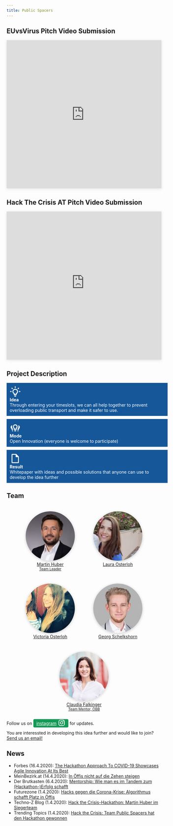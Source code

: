 ```yaml
---
title: Public Spacers
---
```


## EUvsVirus Pitch Video Submission
<div style="text-align: center;">
<iframe style="box-shadow: 0 2px 10px rgba(0,0,0,.1);" width="100%" height="480" src="https://www.youtube.com/embed/jRsN_6vXSKM" frameborder="0" allow="accelerometer; autoplay; encrypted-media; gyroscope; picture-in-picture" allowfullscreen></iframe>
</div>

## Hack The Crisis AT Pitch Video Submission
<div style="text-align: center;">
<iframe style="box-shadow: 0 2px 10px rgba(0,0,0,.1);" width="100%" height="480" src="https://www.youtube-nocookie.com/embed/xD4GMZfHrt0" frameborder="0" allow="accelerometer; autoplay; encrypted-media; gyroscope; picture-in-picture" allowfullscreen></iframe>
</div>

## Project Description
<div class="project-box">
<div>
<svg viewBox="0 0 24 24">
    <path fill="currentColor" d="M20,11H23V13H20V11M1,11H4V13H1V11M13,1V4H11V1H13M4.92,3.5L7.05,5.64L5.63,7.05L3.5,4.93L4.92,3.5M16.95,5.63L19.07,3.5L20.5,4.93L18.37,7.05L16.95,5.63M12,6A6,6 0 0,1 18,12C18,14.22 16.79,16.16 15,17.2V19A1,1 0 0,1 14,20H10A1,1 0 0,1 9,19V17.2C7.21,16.16 6,14.22 6,12A6,6 0 0,1 12,6M14,21V22A1,1 0 0,1 13,23H11A1,1 0 0,1 10,22V21H14M11,18H13V15.87C14.73,15.43 16,13.86 16,12A4,4 0 0,0 12,8A4,4 0 0,0 8,12C8,13.86 9.27,15.43 11,15.87V18Z" />
</svg>
<b>Idea</b><br/>Through entering your timeslots, we can all help together to prevent overloading public transport and make it safer to use.
</div>
<div>
<svg viewBox="0 0 24 24">
    <path fill="currentColor" d="M7 19A2.93 2.93 0 0 0 7.17 20H6A1 1 0 0 1 5 19V18H7M10 19A1 1 0 0 0 11 20H13A1 1 0 0 0 14 19V18H10M4 16A1 1 0 0 0 5 17H7V14.88A6.92 6.92 0 0 1 5 10A6.79 6.79 0 0 1 5.68 7A4 4 0 0 0 4 14.45M17 19A2.93 2.93 0 0 1 16.83 20H18A1 1 0 0 0 19 19V18H17M17 10A5 5 0 0 1 15 14V16A1 1 0 0 1 14 17H10A1 1 0 0 1 9 16V14A5 5 0 1 1 17 10M15 10A3 3 0 1 0 11 12.82V15H13V12.82A3 3 0 0 0 15 10M18.32 7A6.79 6.79 0 0 1 19 10A6.92 6.92 0 0 1 17 14.88V17H19A1 1 0 0 0 20 16V14.45A4 4 0 0 0 18.32 7Z" />
</svg>
<b>Mode</b><br/>Open Innovation (everyone is welcome to participate)
</div>
<div>
<svg viewBox="0 0 24 24">
    <path fill="currentColor" d="M14,2H6A2,2 0 0,0 4,4V20A2,2 0 0,0 6,22H18A2,2 0 0,0 20,20V8L14,2M18,20H6V4H13V9H18V20Z" />
</svg>
<b>Result</b><br/>Whitepaper with ideas and possible solutions that anyone can use to develop the idea further
</div>
</div>

## Team
<div class="team-group">
    <a href="https://www.linkedin.com/in/martin-huber-b940a084/"><img src="/assets/img/martin.jpeg" /><div>Martin Huber<small>Team Leader</small></div></a>
    <a href="https://www.linkedin.com/in/laura-osterloh-73a73190/"><img src="/assets/img/laura.jpeg" /><div>Laura Osterloh</div></a>
    <a href="https://www.linkedin.com/in/victoria-osterloh-4a6ba4150/"><img src="/assets/img/victoria.jpeg" /><div>Victoria Osterloh</div></a>
    <a href="https://www.linkedin.com/in/georg-schelkshorn-632655ba/"><img src="/assets/img/georg.jpeg" /><div>Georg Schelkshorn</div></a>
    <a href="https://www.linkedin.com/in/claudia-falkinger/"><img src="/assets/img/claudia.jpeg" /><div>Claudia Falkinger<small>Team Mentor, ÖBB</small></div></a>
</div>
Follow us on <a href="https://www.instagram.com/public_spacers/" class="instagram-btn">instagram<svg style="width:24px;height:24px" viewBox="0 0 24 24">
    <path fill="currentColor" d="M7.8,2H16.2C19.4,2 22,4.6 22,7.8V16.2A5.8,5.8 0 0,1 16.2,22H7.8C4.6,22 2,19.4 2,16.2V7.8A5.8,5.8 0 0,1 7.8,2M7.6,4A3.6,3.6 0 0,0 4,7.6V16.4C4,18.39 5.61,20 7.6,20H16.4A3.6,3.6 0 0,0 20,16.4V7.6C20,5.61 18.39,4 16.4,4H7.6M17.25,5.5A1.25,1.25 0 0,1 18.5,6.75A1.25,1.25 0 0,1 17.25,8A1.25,1.25 0 0,1 16,6.75A1.25,1.25 0 0,1 17.25,5.5M12,7A5,5 0 0,1 17,12A5,5 0 0,1 12,17A5,5 0 0,1 7,12A5,5 0 0,1 12,7M12,9A3,3 0 0,0 9,12A3,3 0 0,0 12,15A3,3 0 0,0 15,12A3,3 0 0,0 12,9Z" />
</svg></a> for updates.

You are interessted in developing this idea further and would like to join? <a href="mailto:publicspacers@gmail.com">Send us an email!</a>

## News
- Forbes (16.4.2020): [The Hackathon Approach To COVID-19 Showcases Agile Innovation At Its Best](https://www.forbes.com/sites/tomokoyokoi/2020/04/16/the-hackathon-approach-to-covid-19-showcases-agile-innovation-at-its-best/)
- MeinBezirk.at (14.4.2020): [In Öffis nicht auf die Zehen steigen](https://www.meinbezirk.at/pongau/c-wirtschaft/in-oeffis-nicht-auf-die-zehen-steigen_a4019982)
- Der Brutkasten (6.4.2020): [Mentorship: Wie man es im Tandem zum (Hackathon-)Erfolg schafft](https://www.derbrutkasten.com/mentorship-tipps/)
- Futurezone (1.4.2020): [Hacks gegen die Corona-Krise: Algorithmus schafft Platz in Öffis](https://futurezone.at/start-ups/hacks-gegen-die-corona-krise-algorithmus-schafft-platz-in-oeffis/400799729)
- Techno-Z Blog (1.4.2020): [Hack the Crisis-Hackathon: Martin Huber im Siegerteam](https://blog.techno-z.at/hack-the-crisis-hackathon-martin-huber-im-siegerteam/)
- Trending Topics (1.4.2020): [Hack the Crisis: Team Public Spacers hat den Hackathon gewonnen](https://www.trendingtopics.at/hack-the-crisis-oesterreich-gewinner/)

<style>
    .project-box {
        color: #fff;
    }

    .project-box > div {
        width: 100%; /* -20px */
        background-color: #155799;
        padding: 10px;
        margin: 10px 0;
    }

    .project-box > div > svg {
        display: block;
        width: 36px;
        height: 36px;
    }

    .team-group {
        display: flex;
        flex-direction: row;
        justify-content: center;
        flex-wrap: wrap;
    }

    .team-group > a {
        display: block;
        text-align: center;
        padding: 20px 10px;
        width: 200px;
    }

    .team-group img {
        border-radius: 100%;
        width: 160px;
        transition: all .2s ease-in-out;
        box-shadow: 0 2px 10px rgba(0,0,0,.2);
    }

    .team-group > a:hover > img {
        box-shadow: 0 5px 15px rgba(0,0,0,.4);
    }

    .team-group small {
        display: block;
    }

    .instagram-btn,
    .header-btn {
        background: #159957;
        border-radius: 4px;
        padding: 5px 10px;
        color: #fff;
    }


    .instagram-btn:hover,
    .header-btn:hover {
        cursor: pointer;
    }

    .instagram-btn svg {
        position: relative;
        margin-left: 5px;
        top: 5px;
    }

    .header-btn {
        font-size: 1.5em;
        background: #155799;
        padding: 10px 20px;
        margin: 5px;
    }
</style>
